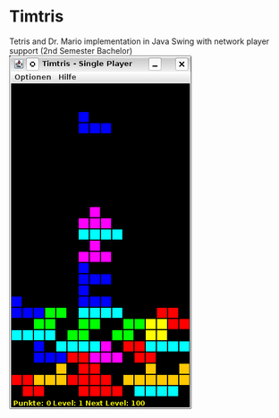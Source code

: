 # Timtris
Tetris and Dr. Mario implementation in Java Swing with network player support (2nd Semester Bachelor)
![Timtris](https://github.com/situx/Timtris/blob/master/documentation/screenshot.png "Timtris")
